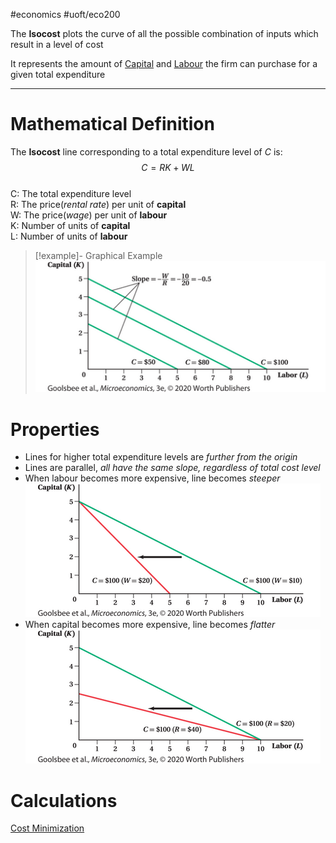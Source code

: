 #economics #uoft/eco200 

The **Isocost** plots the curve of all the possible combination of inputs which result in a level of cost

It represents the amount of [Capital](Capital.md) and [Labour](Labour.md) the firm can purchase for a given total expenditure

---
# Mathematical Definition
The **Isocost** line corresponding to a total expenditure level of *C* is: $$C=RK+WL$$  
C: The total expenditure level  
R: The price(*rental rate*) per unit of **capital**  
W: The price(*wage*) per unit of **labour**  
K: Number of units of **capital**  
L: Number of units of **labour**

> [!example]- Graphical Example  
> 	![Pasted image 20231106212402](attachments/Pasted%20image%2020231106212402.png)

# Properties
- Lines for higher total expenditure levels are *further from the origin*
- Lines are parallel, *all have the same slope, regardless of total cost level*
- When labour becomes more expensive, line becomes *steeper*  
	![Pasted image 20231106212537](attachments/Pasted%20image%2020231106212537.png)
- When capital becomes more expensive, line becomes *flatter*  
	![Pasted image 20231106212650](attachments/Pasted%20image%2020231106212650.png)

# Calculations
[Cost Minimization](Cost%20Minimization.md)
